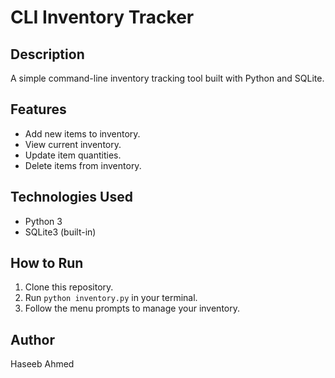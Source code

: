 # CLI Inventory Tracker

## Description
A simple command-line inventory tracking tool built with Python and SQLite.

## Features
- Add new items to inventory.
- View current inventory.
- Update item quantities.
- Delete items from inventory.

## Technologies Used
- Python 3
- SQLite3 (built-in)

## How to Run
1. Clone this repository.
2. Run `python inventory.py` in your terminal.
3. Follow the menu prompts to manage your inventory.

## Author
Haseeb Ahmed
